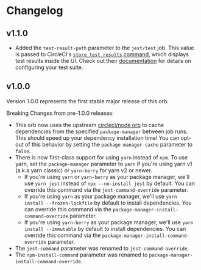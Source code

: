 # Changelog

## v1.1.0

- Added the `test-result-path` parameter to the `jest/test` job. This value is passed to CircleCI's
  [`store_test_results` command](https://circleci.com/docs/configuration-reference#storetestresults), which displays
  test results inside the UI. Check out their [documentation](https://circleci.com/docs/collect-test-data#jest) for
  details on configuring your test suite.

## v1.0.0

Version 1.0.0 represents the first stable major release of this orb.

Breaking Changes from pre-1.0.0 releases:

- This orb now uses the upstream [circleci/node orb](https://circleci.com/developer/orbs/orb/circleci/node) to cache
  dependencies from the specified `package-manager` between job runs. This should speed up your dependency installation
  time! You can opt-out of this behavior by setting the `package-manager-cache` parameter to `false`.
- There is now first-class support for using `yarn` instead of `npm`. To use yarn, set the `package-manager` parameter
  to `yarn` if you're using yarn v1 (a.k.a yarn classic) or `yarn-berry` for yarn v2 or newer.
  - If you're using `yarn` or `yarn-berry` as your package manager, we'll use `yarn jest` instead of `npx --no-install jest`
    by default. You can override this command via the `jest-command-override` parameter.
  - If you're using `yarn` as your package manager, we'll use `yarn install --frozen-lockfile` by default to install
    dependencies. You can override this command via the `package-manager-install-command-override` parameter.
  - If you're using `yarn-berry` as your package manager, we'll use `yarn install --immutable` by default to install
    dependencies. You can override this command via the `package-manager-install-command-override` parameter.
- The `jest-command` parameter was renamed to `jest-command-override`.
- The `npm-install-command` parameter was renamed to `package-manager-install-command-override`.
